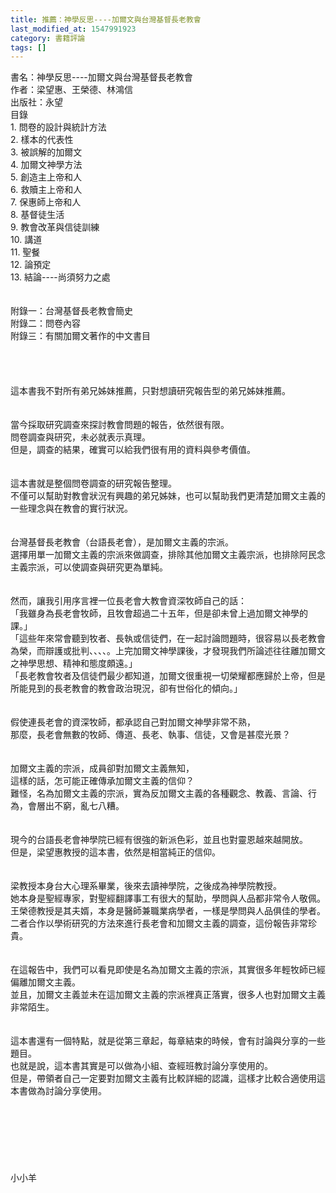 ```yaml
---
title: 推薦：神學反思----加爾文與台灣基督長老教會
last_modified_at: 1547991923
category: 書籍評論
tags: []
---
```


<p>書名：神學反思----加爾文與台灣基督長老教會<br/>作者：梁望惠、王榮德、林鴻信<br/>出版社：永望<br/><!--more-->目錄<br/>1.	問卷的設計與統計方法<br/>2.	樣本的代表性<br/>3.	被誤解的加爾文<br/>4.	加爾文神學方法<br/>5.	創造主上帝和人<br/>6.	救贖主上帝和人<br/>7.	保惠師上帝和人<br/>8.	基督徒生活<br/>9.	教會改革與信徒訓練<br/>10.	講道<br/>11.	聖餐<br/>12.	論預定<br/>13.	結論----尚須努力之處<br/><br/><br/>附錄一：台灣基督長老教會簡史<br/>附錄二：問卷內容<br/>附錄三：有關加爾文著作的中文書目<br/><br/><br/><br/><br/>這本書我不對所有弟兄姊妹推薦，只對想讀研究報告型的弟兄姊妹推薦。<br/><br/><br/>當今採取研究調查來探討教會問題的報告，依然很有限。<br/>問卷調查與研究，未必就表示真理。<br/>但是，調查的結果，確實可以給我們很有用的資料與參考價值。<br/><br/><br/>這本書就是整個問卷調查的研究報告整理。<br/>不僅可以幫助對教會狀況有興趣的弟兄姊妹，也可以幫助我們更清楚加爾文主義的一些理念與在教會的實行狀況。<br/><br/><br/>台灣基督長老教會（台語長老會），是加爾文主義的宗派。<br/>選擇用單一加爾文主義的宗派來做調查，排除其他加爾文主義宗派，也排除阿民念主義宗派，可以使調查與研究更為單純。<br/><br/><br/>然而，讓我引用序言裡一位長老會大教會資深牧師自己的話：<br/>「我雖身為長老會牧師，且牧會超過二十五年，但是卻未曾上過加爾文神學的課。」<br/>「這些年來常會聽到牧者、長執或信徒們，在一起討論問題時，很容易以長老教會為榮，而辯護或批判、、、、。上完加爾文神學課後，才發現我們所論述往往離加爾文之神學思想、精神和態度頗遠。」<br/>「長老教會牧者及信徒們最少都知道，加爾文很重視一切榮耀都應歸於上帝，但是所能見到的長老教會的教會政治現況，卻有世俗化的傾向。」<br/><br/><br/>假使連長老會的資深牧師，都承認自己對加爾文神學非常不熟，<br/>那麼，長老會無數的牧師、傳道、長老、執事、信徒，又會是甚麼光景？<br/><br/><br/>加爾文主義的宗派，成員卻對加爾文主義無知，<br/>這樣的話，怎可能正確傳承加爾文主義的信仰？<br/>難怪，名為加爾文主義的宗派，實為反加爾文主義的各種觀念、教義、言論、行為，會層出不窮，亂七八糟。<br/><br/><br/>現今的台語長老會神學院已經有很強的新派色彩，並且也對靈恩越來越開放。<br/>但是，梁望惠教授的這本書，依然是相當純正的信仰。<br/><br/><br/>梁教授本身台大心理系畢業，後來去讀神學院，之後成為神學院教授。<br/>她本身是聖經專家，對聖經翻譯事工有很大的幫助，學問與人品都非常令人敬佩。<br/>王榮德教授是其夫婿，本身是醫師兼職業病學者，一樣是學問與人品俱佳的學者。<br/>二者合作以學術研究的方法來進行長老會和加爾文主義的調查，這份報告非常珍貴。<br/><br/><br/>在這報告中，我們可以看見即使是名為加爾文主義的宗派，其實很多年輕牧師已經偏離加爾文主義。<br/>並且，加爾文主義並未在這加爾文主義的宗派裡真正落實，很多人也對加爾文主義非常陌生。<br/><br/><br/>這本書還有一個特點，就是從第三章起，每章結束的時候，會有討論與分享的一些題目。<br/>也就是說，這本書其實是可以做為小組、查經班教討論分享使用的。<br/>但是，帶領者自己一定要對加爾文主義有比較詳細的認識，這樣才比較合適使用這本書做為討論分享使用。<br/><br/><br/><br/><br/><br/><br/><br/>小小羊<br/><br/><br/><br/><br/><br/>
</p>